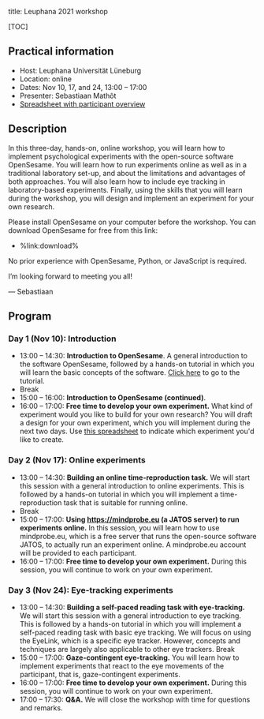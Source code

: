 title: Leuphana 2021 workshop


[TOC]


## Practical information

- Host: Leuphana Universität Lüneburg
- Location: online
- Dates: Nov 10, 17, and 24, 13:00 – 17:00
- Presenter: Sebastiaan Mathôt
- [Spreadsheet with participant overview](https://docs.google.com/spreadsheets/d/1QCUwNuHX5OkadF4kWj0xp9Aj9NDM7WxWJ0q6NBlUWhI/edit?usp=sharing)


## Description

In this three-day, hands-on, online workshop, you will learn how to implement psychological experiments with the open-source software OpenSesame. You will learn how to run experiments online as well as in a traditional laboratory set-up, and about the limitations and advantages of both approaches. You will also learn how to include eye tracking in laboratory-based experiments. Finally, using the skills that you will learn during the workshop, you will design and implement an experiment for your own research.

Please install OpenSesame on your computer before the workshop. You can download OpenSesame for free from this link:

- %link:download%

No prior experience with OpenSesame, Python, or JavaScript is required.

I’m looking forward to meeting you all!

— Sebastiaan


## Program 


### Day 1 (Nov 10): Introduction

- 13:00 – 14:30: __Introduction to OpenSesame__. A general introduction to the software OpenSesame, followed by a hands-on tutorial in which you will learn the basic concepts of the software. [Click here](%url:/tutorials/capybara%) to go to the tutorial.
- Break
- 15:00 – 16:00: __Introduction to OpenSesame (continued)__.
- 16:00 – 17:00: __Free time to develop your own experiment.__ What kind of experiment would you like to build for your own research? You will draft a design for your own experiment, which you will implement during the next two days. Use [this spreadsheet](https://docs.google.com/spreadsheets/d/1QCUwNuHX5OkadF4kWj0xp9Aj9NDM7WxWJ0q6NBlUWhI/edit?usp=sharing) to indicate which experiment you'd like to create.


### Day 2 (Nov 17): Online experiments

- 13:00 – 14:30: __Building an online time-reproduction task.__ We will start this session with a general introduction to online experiments. This is followed by a hands-on tutorial in which you will implement a time-reproduction task that is suitable for running online.
- Break
- 15:00 – 17:00: __Using <https://mindprobe.eu> (a JATOS server) to run experiments online.__ In this session, you will learn how to use mindprobe.eu, which is a free server that runs the open-source software JATOS, to actually run an experiment online. A mindprobe.eu account will be provided to each participant.
- 16:00 – 17:00: __Free time to develop your own experiment.__ During this session, you will continue to work on your own experiment.


### Day 3 (Nov 24): Eye-tracking experiments

- 13:00 – 14:30: __Building a self-paced reading task with eye-tracking.__ We will start this session with a general introduction to eye tracking. This is followed by a hands-on tutorial in which you will implement a self-paced reading task with basic eye tracking. We will focus on using the EyeLink, which is a specific eye tracker. However, concepts and techniques are largely also applicable to other eye trackers.
Break
- 15:00 – 17:00: __Gaze-contingent eye-tracking.__ You will learn how to implement experiments that react to the eye movements of the participant, that is, gaze-contingent experiments.
- 16:00 – 17:00: __Free time to develop your own experiment.__ During this session, you will continue to work on your own experiment.
- 17:00 – 17:30: __Q&A.__ We will close the workshop with time for questions and remarks.
